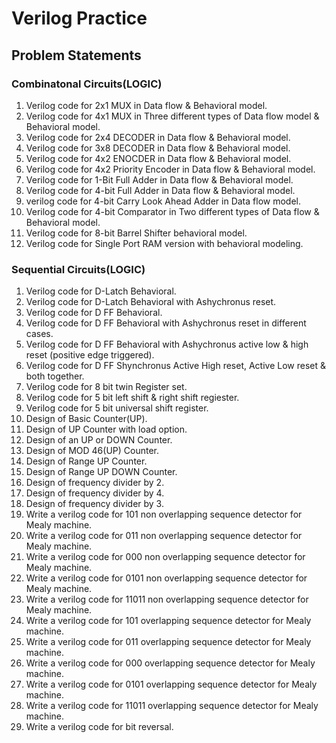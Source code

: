# Verilog Practice
## Problem Statements
### Combinatonal Circuits(LOGIC)
1. Verilog code for 2x1 MUX in Data flow & Behavioral model.
2. Verilog code for 4x1 MUX in Three different types of Data flow model & Behavioral model.
3. Verilog code for 2x4 DECODER in Data flow & Behavioral model.
4. Verilog code for 3x8 DECODER in Data flow & Behavioral model.
5. Verilog code for 4x2 ENOCDER in Data flow & Behavioral model.
6. Verilog code for 4x2 Priority Encoder in Data flow & Behavioral model.
7. Verilog code for 1-Bit Full Adder in Data flow & Behavioral model.
8. Verilog code for 4-bit Full Adder in Data flow & Behavioral model.
9. verilog code for 4-bit Carry Look Ahead Adder in Data flow model.
10. Verilog code for 4-bit Comparator in Two different types of Data flow & Behavioral model.
11. Verilog code for 8-bit Barrel Shifter behavioral model.
12. Verilog code for Single Port RAM version with behavioral modeling.
### Sequential Circuits(LOGIC)
1. Verilog code for D-Latch Behavioral.
2. Verilog code for D-Latch Behavioral with Ashychronus reset.
3. Verilog code for D FF Behavioral.
4. Verilog code for D FF Behavioral with Ashychronus reset in different cases.
5. Verilog code for D FF Behavioral with Ashychronus active low & high reset (positive edge triggered).
6. Verilog code for D FF Shynchronus Active High reset, Active Low reset & both together.
7. Verilog code for 8 bit twin Register set.
8. Verilog code for 5 bit left shift & right shift regiester.
9. Verilog code for 5 bit universal shift register.
10. Design of Basic Counter(UP).
11. Design of UP Counter with load option.
12. Design of an UP or DOWN Counter.
13. Design of MOD 46(UP) Counter.
14. Design of Range UP Counter.
15. Design of Range UP DOWN Counter.
16. Design of frequency divider by 2.
17. Design of frequency divider by 4.
18. Design of frequency divider by 3.
19. Write a verilog code for 101 non overlapping sequence detector for Mealy machine.
20. Write a verilog code for 011 non overlapping sequence detector for Mealy machine.
21. Write a verilog code for 000 non overlapping sequence detector for Mealy machine.
22. Write a verilog code for 0101 non overlapping sequence detector for Mealy machine.
23. Write a verilog code for 11011 non overlapping sequence detector for Mealy machine.
24. Write a verilog code for 101 overlapping sequence detector for Mealy machine.
25. Write a verilog code for 011 overlapping sequence detector for Mealy machine.
26. Write a verilog code for 000 overlapping sequence detector for Mealy machine.
27. Write a verilog code for 0101 overlapping sequence detector for Mealy machine.
28. Write a verilog code for 11011 overlapping sequence detector for Mealy machine.
29. Write a verilog code for bit reversal.
